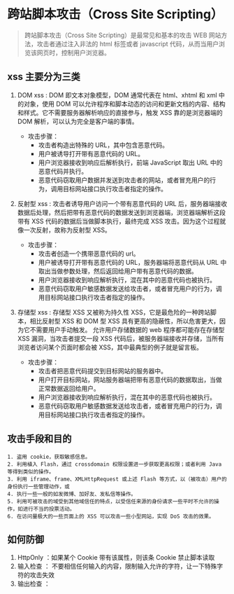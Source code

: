 # 跨站脚本攻击（Cross Site Scripting）

> 跨站脚本攻击（Cross Site Scripting）是最常见和基本的攻击 WEB 网站方法，攻击者通过注入非法的 html 标签或者 javascript 代码，从而当用户浏览该网页时，控制用户浏览器。

## xss 主要分为三类

1. DOM xss :
   DOM 即文本对象模型，DOM 通常代表在 html、xhtml 和 xml 中的对象，使用 DOM 可以允许程序和脚本动态的访问和更新文档的内容、结构和样式。它不需要服务器解析响应的直接参与，触发 XSS 靠的是浏览器端的 DOM 解析，可以认为完全是客户端的事情。

    - 攻击步骤：
        - 攻击者构造出特殊的 URL，其中包含恶意代码。
        - 用户被诱导打开带有恶意代码的 URL。
        - 用户浏览器接收到响应后解析执行，前端 JavaScript 取出 URL 中的恶意代码并执行。
        - 恶意代码窃取用户数据并发送到攻击者的网站，或者冒充用户的行为，调用目标网站接口执行攻击者指定的操作。

2. 反射型 xss :
   攻击者诱导用户访问一个带有恶意代码的 URL 后，服务器端接收数据后处理，然后把带有恶意代码的数据发送到浏览器端，浏览器端解析这段带有 XSS 代码的数据后当做脚本执行，最终完成 XSS 攻击。因为这个过程就像一次反射，故称为反射型 XSS。

    - 攻击步骤：
        - 攻击者创造一个携带恶意代码的 url。
        - 用户被诱导打开带有恶意代码的 URL，服务器端将恶意代码从 URL 中取出当做参数处理，然后返回给用户带有恶意代码的数据。
        - 用户浏览器接收到响应解析执行，混在其中的恶意代码也被执行。
        - 恶意代码窃取用户敏感数据发送给攻击者，或者冒充用户的行为，调用目标网站接口执行攻击者指定的操作。

3. 存储型 xss :
   存储型 XSS 又被称为持久性 XSS，它是最危险的一种跨站脚本，相比反射型 XSS 和 DOM 型 XSS 具有更高的隐蔽性，所以危害更大，因为它不需要用户手动触发。 允许用户存储数据的 web 程序都可能存在存储型 XSS 漏洞，当攻击者提交一段 XSS 代码后，被服务器端接收并存储，当所有浏览者访问某个页面时都会被 XSS，其中最典型的例子就是留言板。

    - 攻击步骤：
        - 攻击者把恶意代码提交到目标网站的服务器中。
        - 用户打开目标网站，网站服务器端把带有恶意代码的数据取出，当做正常数据返回给用户。
        - 用户浏览器接收到响应解析执行，混在其中的恶意代码也被执行。
        - 恶意代码窃取用户敏感数据发送给攻击者，或者冒充用户的行为，调用目标网站接口执行攻击者指定的操作。

## 攻击手段和目的

    1. 盗用 cookie，获取敏感信息。
    2. 利用植入 Flash，通过 crossdomain 权限设置进一步获取更高权限；或者利用 Java 等得到类似的操作。
    3. 利用 iframe、frame、XMLHttpRequest 或上述 Flash 等方式，以（被攻击）用户的身份执行一些管理动作，或
    4. 执行一些一般的如发微博、加好友、发私信等操作。
    5. 利用可被攻击的域受到其他域信任的特点，以受信任来源的身份请求一些平时不允许的操作，如进行不当的投票活动。
    6. 在访问量极大的一些页面上的 XSS 可以攻击一些小型网站，实现 DoS 攻击的效果。

## 如何防御

1. HttpOnly ：如果某个 Cookie 带有该属性，则该条 Cookie 禁止脚本读取
2. 输入检查 ： 不要相信任何输入的内容，限制输入允许的字符，让一下特殊字符的攻击失效
3. 输出检查 ：

